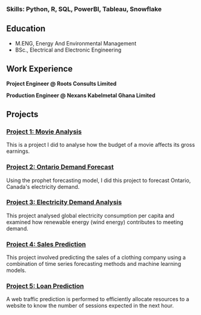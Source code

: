 
### Skills: Python, R, SQL, PowerBI, Tableau, Snowflake

## Education
- M.ENG, Energy And Environmental Management
- BSc., Electrical and Electronic Engineering

## Work Experience
**Project Engineer @ Roots Consults Limited**

**Production Engineer @ Nexans Kabelmetal Ghana Limited**

## Projects

### [Project 1: Movie Analysis](https://github.com/Senalniho/PortfolioProjects/blob/main/Movie_analysis.ipynb)

This is a project I did to analyse how the budget of a movie affects its gross earnings.


### [Project 2: Ontario Demand Forecast](https://github.com/Senalniho/Ontario_Demand_Forecast/tree/main/Energy%20Forecast)

Using the prophet forecasting model, I did this project to forecast Ontario, Canada's electricity demand.


### [Project 3: Electricity Demand Analysis](https://github.com/Senalniho/Electricty_Demand_Analysis#electricty_demand_analysis)

This project analysed global electricity consumption per capita and examined how renewable energy (wind energy) contributes to meeting demand.


### [Project 4: Sales Prediction](https://github.com/Senalniho/Sales_Forecast#sales_forecast)

This project involved predicting the sales of a clothing company using a combination of time series forecasting methods and machine learning models.


### [Project 5: Loan Prediction](https://github.com/Senalniho/Loan_Prediction_using_Neural_Network)

A web traffic prediction is performed to efficiently allocate resources to a website to know the number of sessions expected in the next hour.
